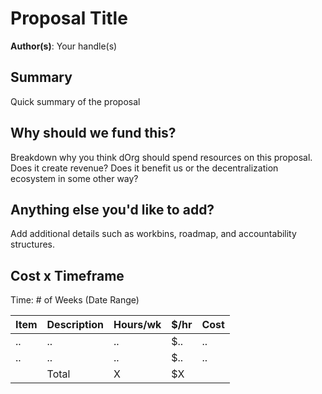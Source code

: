 # Proposal Title

**Author(s)**: Your handle(s)

## Summary

Quick summary of the proposal

## Why should we fund this?

Breakdown why you think dOrg should spend resources on this proposal. Does it create revenue? Does it benefit us or the decentralization ecosystem in some other way? 

## Anything else you'd like to add?

Add additional details such as workbins, roadmap, and accountability structures.

## Cost x Timeframe

Time: # of Weeks (Date Range)

| Item | Description | Hours/wk | $/hr |Cost |
|-|-|-|-|-|
| .. | .. | .. | $.. | .. |
| .. | .. | .. | $.. | .. |
| | Total | X | $X |
